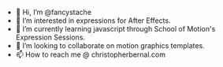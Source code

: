 - 👋 Hi, I’m @fancystache
- 👀 I’m interested in expressions for After Effects.
- 🌱 I’m currently learning javascript through School of Motion's Expression Sessions.
- 💞️ I’m looking to collaborate on motion graphics templates.
- 📫 How to reach me @ christopherbernal.com

<!---
fancystache/fancystache is a ✨ special ✨ repository because its `README.md` (this file) appears on your GitHub profile.
You can click the Preview link to take a look at your changes.
--->
